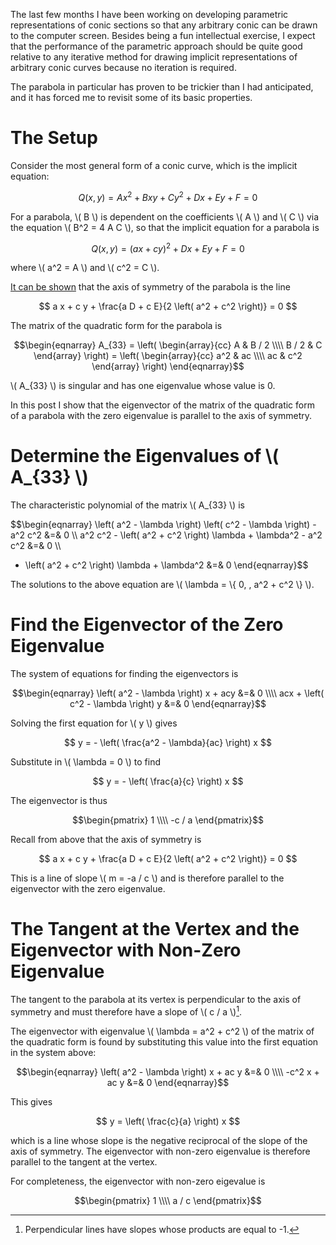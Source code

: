 <!--
.. title: The Axis of Symmetry of a Parabola and the Eigenvectors of its Matrix Representation
.. slug: the-axis-of-symmetry-of-a-parabola-and-the-eigenvectors-of-its-matrix-representation
.. date: 2025-09-04 09:20:31 UTC+02:00
.. tags: algebraic geometry, mathematics, computer graphics
.. category: 
.. link: 
.. description: I show that the eigenvectors of the matrix representation of a parabola's quadratic form are parallel to its axis of symmetry.
.. type: text
.. has_math: true
-->

The last few months I have been working on developing parametric representations of conic sections so that any arbitrary conic can be drawn to the computer screen. Besides being a fun intellectual exercise, I expect that the performance of the parametric approach should be quite good relative to any iterative method for drawing implicit representations of arbitrary conic curves because no iteration is required.

The parabola in particular has proven to be trickier than I had anticipated, and it has forced me to revisit some of its basic properties.

# The Setup

Consider the most general form of a conic curve, which is the implicit equation:

$$
Q ( x, y ) = A x^2 + B x y + C y^2 + D x + E y + F = 0
$$

For a parabola, \\( B \\) is dependent on the coefficients \\( A \\) and \\( C \\) via the equation \\( B^2 = 4 A C \\), so that the implicit equation for a parabola is

$$
Q ( x, y ) = (a x + c y)^2 + D x + E y + F = 0
$$

where \\( a^2 = A \\) and \\( c^2 = C \\).

[It can be shown](https://math.stackexchange.com/questions/2042028/axis-of-symmetry-for-a-general-parabola) that the axis of symmetry of the parabola is the line

$$
a x + c y + \frac{a D + c E}{2 \left( a^2 + c^2 \right)} = 0
$$

The matrix of the quadratic form for the parabola is

$$\begin{eqnarray}
A_{33} = 
\left(
  \begin{array}{cc}
    A & B / 2 \\\\
    B / 2 & C
  \end{array}
\right) = \left(
  \begin{array}{cc}
    a^2 & ac \\\\
    ac & c^2
  \end{array}
\right)
\end{eqnarray}$$

\\( A_{33} \\) is singular and has one eigenvalue whose value is 0.

In this post I show that the eigenvector of the matrix of the quadratic form of a parabola with the zero eigenvalue is parallel to the axis of symmetry.

# Determine the Eigenvalues of \\( A_{33} \\)

The characteristic polynomial of the matrix \\( A_{33} \\) is

$$\begin{eqnarray}
  \left( a^2 - \lambda \right) \left( c^2 - \lambda \right) - a^2 c^2 &=& 0 \\\\
  a^2 c^2 - \left( a^2 + c^2 \right) \lambda + \lambda^2 - a^2 c^2 &=& 0 \\\\
  - \left( a^2 + c^2 \right) \lambda + \lambda^2 &=& 0
\end{eqnarray}$$

The solutions to the above equation are \\( \lambda = \\{ 0, \, a^2 + c^2 \\} \\).

# Find the Eigenvector of the Zero Eigenvalue

The system of equations for finding the eigenvectors is

$$\begin{eqnarray}
  \left( a^2 - \lambda \right) x + acy &=& 0 \\\\
  acx + \left( c^2 - \lambda \right) y &=& 0
\end{eqnarray}$$

Solving the first equation for \\( y \\) gives

$$
y = - \left( \frac{a^2 - \lambda}{ac} \right) x
$$

Substitute in \\( \lambda = 0 \\) to find

$$
y = - \left( \frac{a}{c} \right) x
$$

The eigenvector is thus

$$\begin{pmatrix}
1 \\\\
-c / a
\end{pmatrix}$$

Recall from above that the axis of symmetry is

$$
a x + c y + \frac{a D + c E}{2 \left( a^2 + c^2 \right)} = 0
$$

This is a line of slope \\( m = -a / c \\) and is therefore parallel to the eigenvector with the zero eigenvalue.

# The Tangent at the Vertex and the Eigenvector with Non-Zero Eigenvalue

The tangent to the parabola at its vertex is perpendicular to the axis of symmetry and must therefore have a slope of \\( c / a \\)[^1].

The eigenvector with eigenvalue \\( \lambda = a^2 + c^2 \\) of the matrix of the quadratic form is found by substituting this value into the first equation in the system above:

$$\begin{eqnarray}
  \left( a^2 - \lambda \right) x + ac y &=& 0 \\\\
  -c^2 x + ac y &=& 0 
\end{eqnarray}$$

This gives

$$
y = \left( \frac{c}{a} \right) x
$$

which is a line whose slope is the negative reciprocal of the slope of the axis of symmetry. The eigenvector with non-zero eigenvalue is therefore parallel to the tangent at the vertex.

For completeness, the eigenvector with non-zero eigevalue is

$$\begin{pmatrix}
1 \\\\
a / c
\end{pmatrix}$$

[^1]: Perpendicular lines have slopes whose products are equal to -1.
